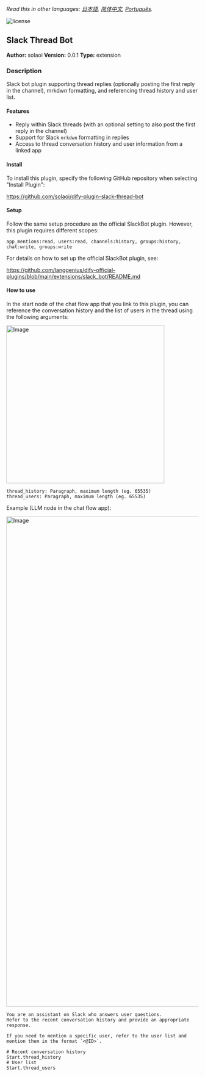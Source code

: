 *Read this in other languages: [日本語](README.ja.md), [简体中文](README.zh-Hans.md), [Português](README.pt_BR.md).*

![license](https://img.shields.io/github/license/solaoi/dify-plugin-slack-thread-bot)

## Slack Thread Bot

**Author:** solaoi
**Version:** 0.0.1
**Type:** extension

### Description

Slack bot plugin supporting thread replies (optionally posting the first reply in the channel), mrkdwn formatting, and referencing thread history and user list.

#### Features

- Reply within Slack threads (with an optional setting to also post the first reply in the channel)
- Support for Slack `mrkdwn` formatting in replies
- Access to thread conversation history and user information from a linked app

#### Install

To install this plugin, specify the following GitHub repository when selecting "Install Plugin":

https://github.com/solaoi/dify-plugin-slack-thread-bot

#### Setup

Follow the same setup procedure as the official SlackBot plugin.
However, this plugin requires different scopes:

```
app_mentions:read, users:read, channels:history, groups:history, chat:write, groups:write
```

For details on how to set up the official SlackBot plugin, see:

https://github.com/langgenius/dify-official-plugins/blob/main/extensions/slack_bot/README.md

#### How to use

In the start node of the chat flow app that you link to this plugin, you can reference the conversation history and the list of users in the thread using the following arguments:

<img width="414" alt="Image" src="https://github.com/user-attachments/assets/443ea297-512a-4f5f-8296-fba4ecb45f25" />

```
thread_history: Paragraph, maximum length (eg. 65535)
thread_users: Paragraph, maximum length (eg. 65535)
```

Example (LLM node in the chat flow app):

<img width="1286" alt="Image" src="https://github.com/user-attachments/assets/91a58bc1-02e0-4481-8cbe-6187298e6dd7" />

```
You are an assistant on Slack who answers user questions.
Refer to the recent conversation history and provide an appropriate response.

If you need to mention a specific user, refer to the user list and mention them in the format `<@ID>`.

# Recent conversation history
Start.thread_history
# User list
Start.thread_users
```
